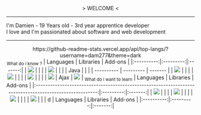 <div align="center">
    > WELCOME <
    <div align="left">
        <hr />
        I'm Damien - 19 Years old - 3rd year apprentice developer
        <br />
        I love and I'm passionated about software and web development
        <hr />
    </div>
    <div>
        https://github-readme-stats.vercel.app/api/top-langs/?username=dam277&theme=dark
    </div>
    <sub>What do i know ?</sub>
    | Languages  | Libraries | Add-ons |
    |:----------:|:---------:|:-------:|
    | <img src="https://img.shields.io/badge/C%2B%2B-00599C?style=for-the-badge&logo=c%2B%2B&logoColor=white" />     |           |         |
    | <img src="https://img.shields.io/badge/C%23-239120?style=for-the-badge&logo=c-sharp&logoColor=white" />           |           |         |
    | <img src="" />Java       |           |         |
    | ---------- | --------- | ------- |
    | <img src="https://img.shields.io/badge/HTML5-E34F26?style=for-the-badge&logo=html5&logoColor=white" />            |           |         |
    | <img src="https://img.shields.io/badge/CSS3-1572B6?style=for-the-badge&logo=css3&logoColor=white" />              |           |         |
    | <img src="https://img.shields.io/badge/PHP-777BB4?style=for-the-badge&logo=php&logoColor=white" />                |           |         |
    | <img src="https://img.shields.io/badge/JavaScript-323330?style=for-the-badge&logo=javascript&logoColor=F7DF1E" /> | Ajax      | <img src="https://img.shields.io/badge/json-5E5C5C?style=for-the-badge&logo=json&logoColor=white" />        |
    <sub>What do i want to learn</sub>
    | Languages                                                                                               | Libraries | Add-ons |
    |:-------------------------------------------------------------------------------------------------------:|:---------:|:-------:|
    | <img src="https://img.shields.io/badge/Dart-0175C2?style=for-the-badge&logo=dart&logoColor=white" />    |           |         |
    | <img src="https://img.shields.io/badge/Python-FFD43B?style=for-the-badge&logo=python&logoColor=blue" /> |           |         |
    | <img src="https://img.shields.io/badge/Rust-black?style=for-the-badge&logo=rust&logoColor=#E57324" />   |           |         |
    | <img src="https://img.shields.io/badge/Dart-0175C2?style=for-the-badge&logo=dart&logoColor=white " />   |           |         |
    d
    | Languages  | Libraries | Add-ons |
    |:----------:|:---------:|:-------:|
</div>
